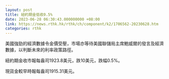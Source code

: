 ```yaml
---
layout: post
title: 紐約期金低收0.5%
date: 2023-06-28 06:30:43.000000000 +08:00
link: https://news.rthk.hk/rthk/ch/component/k2/1706562-20230628.htm
categories: rthk
---
```


美國強勁的經濟數據令金價受壓，市場亦等待美國聯儲局主席鮑威爾的發言及經濟數據，以判斷未來的利率政策路徑。

紐約期金收市報每盎司1923.8美元，跌10美元，跌幅0.5%。

現貨金較早時報每盎司1915.31美元。

